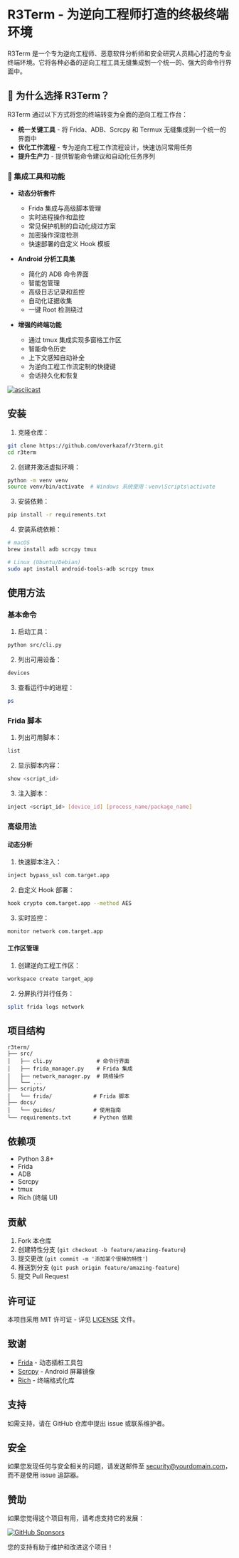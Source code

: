 # R3Term - 为逆向工程师打造的终极终端环境

R3Term 是一个专为逆向工程师、恶意软件分析师和安全研究人员精心打造的专业终端环境。它将各种必备的逆向工程工具无缝集成到一个统一的、强大的命令行界面中。

## 🎯 为什么选择 R3Term？

R3Term 通过以下方式将您的终端转变为全面的逆向工程工作台：
- **统一关键工具** - 将 Frida、ADB、Scrcpy 和 Termux 无缝集成到一个统一的界面中
- **优化工作流程** - 专为逆向工程工作流程设计，快速访问常用任务
- **提升生产力** - 提供智能命令建议和自动化任务序列

### 🔧 集成工具和功能

- **动态分析套件**
  - Frida 集成与高级脚本管理
  - 实时进程操作和监控
  - 常见保护机制的自动化绕过方案
  - 加密操作深度检测
  - 快速部署的自定义 Hook 模板

- **Android 分析工具集**
  - 简化的 ADB 命令界面
  - 智能包管理
  - 高级日志记录和监控
  - 自动化证据收集
  - 一键 Root 检测绕过

- **增强的终端功能**
  - 通过 tmux 集成实现多窗格工作区
  - 智能命令历史
  - 上下文感知自动补全
  - 为逆向工程工作流定制的快捷键
  - 会话持久化和恢复



[![asciicast](https://asciinema.org/a/EGg4uh4OHNikw3owBepj8JuEf.svg)](https://asciinema.org/a/EGg4uh4OHNikw3owBepj8JuEf)
<script src="https://asciinema.org/a/EGg4uh4OHNikw3owBepj8JuEf.js" async></script>


## 安装

1. 克隆仓库：
```bash
git clone https://github.com/overkazaf/r3term.git
cd r3term
```

2. 创建并激活虚拟环境：
```bash
python -m venv venv
source venv/bin/activate  # Windows 系统使用：venv\Scripts\activate
```

3. 安装依赖：
```bash
pip install -r requirements.txt
```

4. 安装系统依赖：
```bash
# macOS
brew install adb scrcpy tmux

# Linux (Ubuntu/Debian)
sudo apt install android-tools-adb scrcpy tmux
```

## 使用方法

### 基本命令

1. 启动工具：
```bash
python src/cli.py
```

2. 列出可用设备：
```bash
devices
```

3. 查看运行中的进程：
```bash
ps
```

### Frida 脚本

1. 列出可用脚本：
```bash
list
```

2. 显示脚本内容：
```bash
show <script_id>
```

3. 注入脚本：
```bash
inject <script_id> [device_id] [process_name/package_name]
```

### 高级用法

#### 动态分析

1. 快速脚本注入：
```bash
inject bypass_ssl com.target.app
```

2. 自定义 Hook 部署：
```bash
hook crypto com.target.app --method AES
```

3. 实时监控：
```bash
monitor network com.target.app
```

#### 工作区管理

1. 创建逆向工程工作区：
```bash
workspace create target_app
```

2. 分屏执行并行任务：
```bash
split frida logs network
```

## 项目结构

```
r3term/
├── src/
│   ├── cli.py              # 命令行界面
│   ├── frida_manager.py    # Frida 集成
│   ├── network_manager.py  # 网络操作
│   └── ...
├── scripts/
│   └── frida/             # Frida 脚本
├── docs/
│   └── guides/            # 使用指南
└── requirements.txt       # Python 依赖
```

## 依赖项

- Python 3.8+
- Frida
- ADB
- Scrcpy
- tmux
- Rich (终端 UI)

## 贡献

1. Fork 本仓库
2. 创建特性分支 (`git checkout -b feature/amazing-feature`)
3. 提交更改 (`git commit -m '添加某个很棒的特性'`)
4. 推送到分支 (`git push origin feature/amazing-feature`)
5. 提交 Pull Request

## 许可证

本项目采用 MIT 许可证 - 详见 [LICENSE](LICENSE) 文件。

## 致谢

- [Frida](https://frida.re/) - 动态插桩工具包
- [Scrcpy](https://github.com/Genymobile/scrcpy) - Android 屏幕镜像
- [Rich](https://github.com/Textualize/rich) - 终端格式化库

## 支持

如需支持，请在 GitHub 仓库中提出 issue 或联系维护者。

## 安全

如果您发现任何与安全相关的问题，请发送邮件至 security@yourdomain.com，而不是使用 issue 追踪器。

## 赞助

如果您觉得这个项目有用，请考虑支持它的发展：

[![GitHub Sponsors](https://img.shields.io/badge/Sponsor%20on%20GitHub-%E2%9D%A4-lightgrey?logo=github)](https://github.com/sponsors/overkazaf)

您的支持有助于维护和改进这个项目！ 